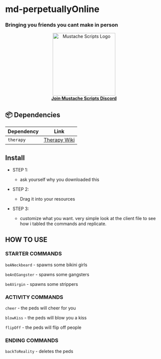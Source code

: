 #  md-perpetuallyOnline
### Bringing you friends you cant make in person


<div align="center">
  <a href="https://discord.gg/sAMzrB4DDx">
    <img src="https://i.imgur.com/t65G9Z0.png" width="200" alt="Mustache Scripts Logo">
  </a>
  <br>
  <a href="https://discord.gg/sAMzrB4DDx"><strong>Join Mustache Scripts Discord</strong></a>
</div>

## 📦 Dependencies
| Dependency | Link |
|----------|------|
| `therapy` | [Therapy Wiki](https://en.wikipedia.org/wiki/Therapy) |

## Install 
- STEP 1:
  - ask yourself why you downloaded this

- STEP 2:
  - Drag it into your resources

- STEP 3: 
  - customize what you want. very simple look at the client file to see how i tabled the commands and replicate. 

## HOW TO USE

### STARTER COMMANDS 
  `beANeckbeard` - spawns some bikini girls

  `beAnEGangster` - spawns some gangsters

  `beAVirgin` - spawns some strippers

### ACTIVITY COMMANDS
  `cheer` - the peds will cheer for you

  `blowKiss` - the peds will blow you a kiss

  `flipOff` - the peds will flip off people

### ENDING COMMANDS
   `backToReality` - deletes the peds
